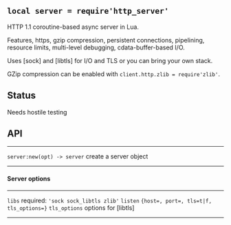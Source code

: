 
## `local server = require'http_server'`

HTTP 1.1 coroutine-based async server in Lua.

Features, https, gzip compression, persistent connections, pipelining,
resource limits, multi-level debugging, cdata-buffer-based I/O.

Uses [sock] and [libtls] for I/O and TLS or you can bring your own stack.

GZip compression can be enabled with `client.http.zlib = require'zlib'`.

## Status

<warn>Needs hostile testing<warn>

## API

--------------------------------- --------------------------------------------
`server:new(opt) -> server`       create a server object
--------------------------------- --------------------------------------------

#### Server options

--------------------------------- --------------------------------------------
`libs`                            required: `'sock sock_libtls zlib'`
`listen`                          `{host=, port=, tls=t|f, tls_options=}`
`tls_options`                     options for [libtls]
--------------------------------- --------------------------------------------
